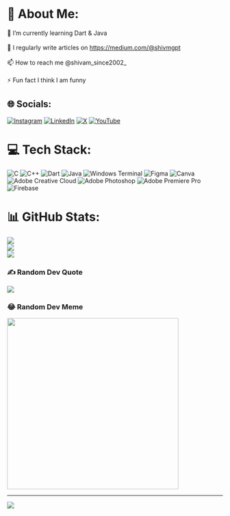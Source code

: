 # 💫 About Me:
🌱 I’m currently learning Dart & Java<br><br>📝 I regularly write articles on https://medium.com/@shivmgpt<br><br>📫 How to reach me @shivam_since2002_<br><br>⚡ Fun fact I think I am funny


## 🌐 Socials:
[![Instagram](https://img.shields.io/badge/Instagram-%23E4405F.svg?logo=Instagram&logoColor=white)](https://instagram.com/shivam_since2002_) [![LinkedIn](https://img.shields.io/badge/LinkedIn-%230077B5.svg?logo=linkedin&logoColor=white)](https://linkedin.com/in/shivam-gupta-6129581a0) [![X](https://img.shields.io/badge/X-black.svg?logo=X&logoColor=white)](https://x.com/shivamSince2002) [![YouTube](https://img.shields.io/badge/YouTube-%23FF0000.svg?logo=YouTube&logoColor=white)](https://youtube.com/@@Shivam_Since_2002) 

# 💻 Tech Stack:
![C](https://img.shields.io/badge/c-%2300599C.svg?style=for-the-badge&logo=c&logoColor=white) ![C++](https://img.shields.io/badge/c++-%2300599C.svg?style=for-the-badge&logo=c%2B%2B&logoColor=white) ![Dart](https://img.shields.io/badge/dart-%230175C2.svg?style=for-the-badge&logo=dart&logoColor=white) ![Java](https://img.shields.io/badge/java-%23ED8B00.svg?style=for-the-badge&logo=openjdk&logoColor=white) ![Windows Terminal](https://img.shields.io/badge/Windows%20Terminal-%234D4D4D.svg?style=for-the-badge&logo=windows-terminal&logoColor=white) ![Figma](https://img.shields.io/badge/figma-%23F24E1E.svg?style=for-the-badge&logo=figma&logoColor=white) ![Canva](https://img.shields.io/badge/Canva-%2300C4CC.svg?style=for-the-badge&logo=Canva&logoColor=white) ![Adobe Creative Cloud](https://img.shields.io/badge/Adobe%20Creative%20Cloud-DA1F26.svg?style=for-the-badge&logo=Adobe%20Creative%20Cloud&logoColor=white) ![Adobe Photoshop](https://img.shields.io/badge/adobe%20photoshop-%2331A8FF.svg?style=for-the-badge&logo=adobe%20photoshop&logoColor=white) ![Adobe Premiere Pro](https://img.shields.io/badge/Adobe%20Premiere%20Pro-9999FF.svg?style=for-the-badge&logo=Adobe%20Premiere%20Pro&logoColor=white) ![Firebase](https://img.shields.io/badge/Firebase-039BE5?style=for-the-badge&logo=Firebase&logoColor=white)
# 📊 GitHub Stats:
![](https://github-readme-stats.vercel.app/api?username=shivam2109964&theme=dark&hide_border=false&include_all_commits=true&count_private=false)<br/>
![](https://github-readme-streak-stats.herokuapp.com/?user=shivam2109964&theme=dark&hide_border=false)<br/>
![](https://github-readme-stats.vercel.app/api/top-langs/?username=shivam2109964&theme=dark&hide_border=false&include_all_commits=true&count_private=false&layout=compact)

### ✍️ Random Dev Quote
![](https://quotes-github-readme.vercel.app/api?type=horizontal&theme=radical)

### 😂 Random Dev Meme
<img src='https://randommeme-five.vercel.app/' style="height: 400px;"/>

---
[![](https://visitcount.itsvg.in/api?id=shivam2109964&icon=0&color=0)](https://visitcount.itsvg.in)

<!-- Proudly created with GPRM ( https://gprm.itsvg.in ) -->
